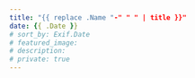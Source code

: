 ```yaml
---
title: "{{ replace .Name "-" " " | title }}"
date: {{ .Date }}
# sort_by: Exif.Date
# featured_image:
# description:
# private: true
---
```

